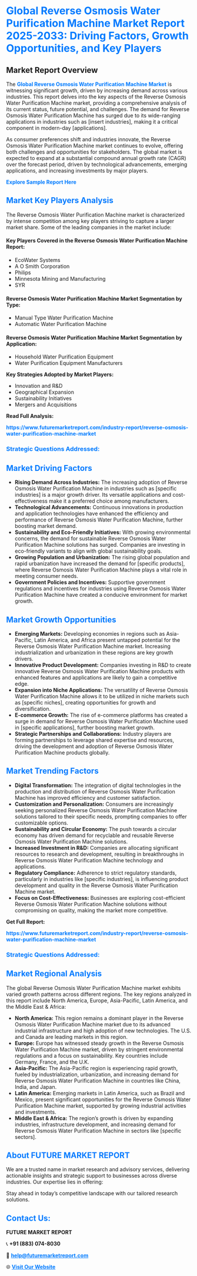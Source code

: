 <h1 style="color: #007BFF;">Global Reverse Osmosis Water Purification Machine Market Report 2025-2033: Driving Factors, Growth Opportunities, and Key Players</h1>

<section id="overview">
<h2>Market Report Overview</h2>
<p>The <a href="https://www.futuremarketreport.com/industry-report/reverse-osmosis-water-purification-machine-market" style="color: #007BFF; text-decoration: none;"><strong>Global Reverse Osmosis Water Purification Machine Market</strong></a> is witnessing significant growth, driven by increasing demand across various industries. This report delves into the key aspects of the Reverse Osmosis Water Purification Machine market, providing a comprehensive analysis of its current status, future potential, and challenges. The demand for Reverse Osmosis Water Purification Machine has surged due to its wide-ranging applications in industries such as [insert industries], making it a critical component in modern-day [applications].</p>
<p>As consumer preferences shift and industries innovate, the Reverse Osmosis Water Purification Machine market continues to evolve, offering both challenges and opportunities for stakeholders. The global market is expected to expand at a substantial compound annual growth rate (CAGR) over the forecast period, driven by technological advancements, emerging applications, and increasing investments by major players.</p>
</section>

<section id="overview">
<p><a href="https://www.futuremarketreport.com/request-sample/reportId=86384" style="color: #007BFF; text-decoration: none;"><strong>Explore Sample Report Here</strong></a></p>
</section>

<section id="key-players">
<h2 style="color: #007BFF;">Market Key Players Analysis</h2>
<p>The Reverse Osmosis Water Purification Machine market is characterized by intense competition among key players striving to capture a larger market share. Some of the leading companies in the market include:</p>
<h4>Key Players Covered in the Reverse Osmosis Water Purification Machine Report:</h4>
<ul><li>EcoWater Systems</li><li>A O Smith Corporation</li><li>Philips</li><li>Minnesota Mining and Manufacturing</li><li>SYR</li></ul>
<h4>Reverse Osmosis Water Purification Machine Market Segmentation by Type:</h4>
<ul><li>Manual Type Water Purification Machine</li><li>Automatic Water Purification Machine</li></ul>

<h4>Reverse Osmosis Water Purification Machine Market Segmentation by Application:</h4>
<ul><li>Household Water Purification Equipment</li><li>Water Purification Equipment Manufacturers</li></ul>
<p><strong>Key Strategies Adopted by Market Players:</strong></p>
<ul>
<li>Innovation and R&D</li>
<li>Geographical Expansion</li>
<li>Sustainability Initiatives</li>
<li>Mergers and Acquisitions</li>
</ul>
</section>

<section>
<p><strong>Read Full Analysis: </strong></p><a href="https://www.futuremarketreport.com/industry-report/reverse-osmosis-water-purification-machine-market" style="color: #007BFF; text-decoration: none;"><strong>https://www.futuremarketreport.com/industry-report/reverse-osmosis-water-purification-machine-market</strong></a>
<h3 style="color: #007BFF;">Strategic Questions Addressed:</h3>
</section>

<section id="driving-factors">
<h2 style="color: #007BFF;">Market Driving Factors</h2>
<ul>
<li><strong>Rising Demand Across Industries:</strong> The increasing adoption of Reverse Osmosis Water Purification Machine in industries such as [specific industries] is a major growth driver. Its versatile applications and cost-effectiveness make it a preferred choice among manufacturers.</li>
<li><strong>Technological Advancements:</strong> Continuous innovations in production and application technologies have enhanced the efficiency and performance of Reverse Osmosis Water Purification Machine, further boosting market demand.</li>
<li><strong>Sustainability and Eco-Friendly Initiatives:</strong> With growing environmental concerns, the demand for sustainable Reverse Osmosis Water Purification Machine solutions has surged. Companies are investing in eco-friendly variants to align with global sustainability goals.</li>
<li><strong>Growing Population and Urbanization:</strong> The rising global population and rapid urbanization have increased the demand for [specific products], where Reverse Osmosis Water Purification Machine plays a vital role in meeting consumer needs.</li>
<li><strong>Government Policies and Incentives:</strong> Supportive government regulations and incentives for industries using Reverse Osmosis Water Purification Machine have created a conducive environment for market growth.</li>
</ul>
</section>

<section id="growth-opportunities">
<h2 style="color: #007BFF;">Market Growth Opportunities</h2>
<ul>
<li><strong>Emerging Markets:</strong> Developing economies in regions such as Asia-Pacific, Latin America, and Africa present untapped potential for the Reverse Osmosis Water Purification Machine market. Increasing industrialization and urbanization in these regions are key growth drivers.</li>
<li><strong>Innovative Product Development:</strong> Companies investing in R&D to create innovative Reverse Osmosis Water Purification Machine products with enhanced features and applications are likely to gain a competitive edge.</li>
<li><strong>Expansion into Niche Applications:</strong> The versatility of Reverse Osmosis Water Purification Machine allows it to be utilized in niche markets such as [specific niches], creating opportunities for growth and diversification.</li>
<li><strong>E-commerce Growth:</strong> The rise of e-commerce platforms has created a surge in demand for Reverse Osmosis Water Purification Machine used in [specific applications], further boosting market growth.</li>
<li><strong>Strategic Partnerships and Collaborations:</strong> Industry players are forming partnerships to leverage shared expertise and resources, driving the development and adoption of Reverse Osmosis Water Purification Machine products globally.</li>
</ul>
</section>

<section id="trending-factors">
<h2 style="color: #007BFF;">Market Trending Factors</h2>
<ul>
<li><strong>Digital Transformation:</strong> The integration of digital technologies in the production and distribution of Reverse Osmosis Water Purification Machine has improved efficiency and customer satisfaction.</li>
<li><strong>Customization and Personalization:</strong> Consumers are increasingly seeking personalized Reverse Osmosis Water Purification Machine solutions tailored to their specific needs, prompting companies to offer customizable options.</li>
<li><strong>Sustainability and Circular Economy:</strong> The push towards a circular economy has driven demand for recyclable and reusable Reverse Osmosis Water Purification Machine solutions.</li>
<li><strong>Increased Investment in R&D:</strong> Companies are allocating significant resources to research and development, resulting in breakthroughs in Reverse Osmosis Water Purification Machine technology and applications.</li>
<li><strong>Regulatory Compliance:</strong> Adherence to strict regulatory standards, particularly in industries like [specific industries], is influencing product development and quality in the Reverse Osmosis Water Purification Machine market.</li>
<li><strong>Focus on Cost-Effectiveness:</strong> Businesses are exploring cost-efficient Reverse Osmosis Water Purification Machine solutions without compromising on quality, making the market more competitive.</li>
</ul>
</section>

<section>
<p><strong>Get Full Report: </strong></p><a href="https://www.futuremarketreport.com/industry-report/reverse-osmosis-water-purification-machine-market" style="color: #007BFF; text-decoration: none;"><strong>https://www.futuremarketreport.com/industry-report/reverse-osmosis-water-purification-machine-market</strong></a>
<h3 style="color: #007BFF;">Strategic Questions Addressed:</h3>
</section>


<section id="regional-analysis">
<h2 style="color: #007BFF;">Market Regional Analysis</h2>
<p>The global Reverse Osmosis Water Purification Machine market exhibits varied growth patterns across different regions. The key regions analyzed in this report include North America, Europe, Asia-Pacific, Latin America, and the Middle East & Africa:</p>
<ul>
<li><strong>North America:</strong> This region remains a dominant player in the Reverse Osmosis Water Purification Machine market due to its advanced industrial infrastructure and high adoption of new technologies. The U.S. and Canada are leading markets in this region.</li>
<li><strong>Europe:</strong> Europe has witnessed steady growth in the Reverse Osmosis Water Purification Machine market, driven by stringent environmental regulations and a focus on sustainability. Key countries include Germany, France, and the U.K.</li>
<li><strong>Asia-Pacific:</strong> The Asia-Pacific region is experiencing rapid growth, fueled by industrialization, urbanization, and increasing demand for Reverse Osmosis Water Purification Machine in countries like China, India, and Japan.</li>
<li><strong>Latin America:</strong> Emerging markets in Latin America, such as Brazil and Mexico, present significant opportunities for the Reverse Osmosis Water Purification Machine market, supported by growing industrial activities and investments.</li>
<li><strong>Middle East & Africa:</strong> The region’s growth is driven by expanding industries, infrastructure development, and increasing demand for Reverse Osmosis Water Purification Machine in sectors like [specific sectors].</li>
</ul>
</section>

<footer>
<h2 style="color: #007BFF;">About FUTURE MARKET REPORT</h2>
<p>We are a trusted name in market research and advisory services, delivering actionable insights and strategic support to businesses across diverse industries. Our expertise lies in offering:</p>

<p>Stay ahead in today’s competitive landscape with our tailored research solutions.</p>

<h2 style="color: #007BFF;">Contact Us:</h2>
<p><strong>FUTURE MARKET REPORT</strong></p>
<p>📞 <strong>+91 (883) 074-8030</strong></p>
<p>📧 <strong><a href="mailto:help@futuremarketreport.com" style="color: #007BFF;">help@futuremarketreport.com</a></strong></p>
<p>🌐 <strong><a href="https://www.futuremarketreport.com/" style="color: #007BFF;">Visit Our Website</a></strong></p>
</footer>